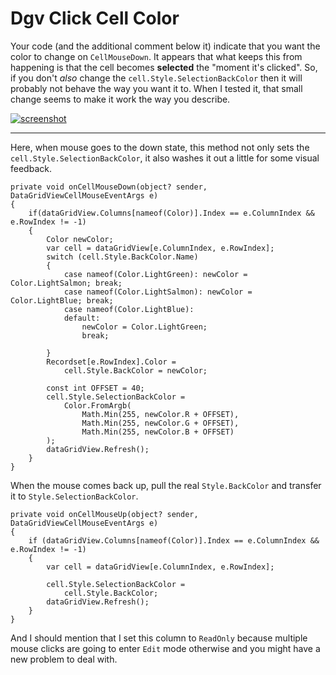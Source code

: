 # Dgv Click Cell Color

Your code (and the additional comment below it) indicate that you want the color to change on `CellMouseDown`. It appears that what keeps this from happening is that the cell becomes **selected** the "moment it's clicked". So, if you don't _also_ change the `cell.Style.SelectionBackColor` then it will probably not behave the way you want it to. When I tested it, that small change seems to make it work the way you describe.

[![screenshot][1]][1]

___

Here, when mouse goes to the down state, this method not only sets the `cell.Style.SelectionBackColor`, it also washes it out a little for some visual feedback.

```
private void onCellMouseDown(object? sender, DataGridViewCellMouseEventArgs e)
{
    if(dataGridView.Columns[nameof(Color)].Index == e.ColumnIndex &&  e.RowIndex != -1)
    {
        Color newColor;
        var cell = dataGridView[e.ColumnIndex, e.RowIndex];
        switch (cell.Style.BackColor.Name) 
        {
            case nameof(Color.LightGreen): newColor = Color.LightSalmon; break;
            case nameof(Color.LightSalmon): newColor = Color.LightBlue; break;
            case nameof(Color.LightBlue):
            default:
                newColor = Color.LightGreen;
                break;

        }
        Recordset[e.RowIndex].Color = 
            cell.Style.BackColor = newColor;

        const int OFFSET = 40;
        cell.Style.SelectionBackColor =
            Color.FromArgb(
                Math.Min(255, newColor.R + OFFSET),
                Math.Min(255, newColor.G + OFFSET),
                Math.Min(255, newColor.B + OFFSET)
        );
        dataGridView.Refresh();
    }
}
```

When the mouse comes back up, pull the real `Style.BackColor` and transfer it to `Style.SelectionBackColor`.

```
private void onCellMouseUp(object? sender, DataGridViewCellMouseEventArgs e)
{
    if (dataGridView.Columns[nameof(Color)].Index == e.ColumnIndex && e.RowIndex != -1)
    {
        var cell = dataGridView[e.ColumnIndex, e.RowIndex];

        cell.Style.SelectionBackColor =
            cell.Style.BackColor;
        dataGridView.Refresh();
    }
}
```

And I should mention that I set this column to `ReadOnly` because multiple mouse clicks are going to enter `Edit` mode otherwise and you might have a new problem to deal with.




  [1]: https://i.stack.imgur.com/t0OtS.png